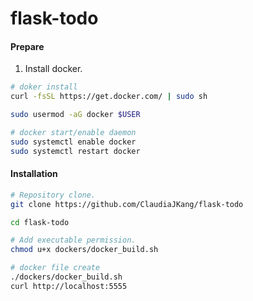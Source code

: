 # flask-todo

#### Prepare
1. Install docker.
```sh
# doker install 
curl -fsSL https://get.docker.com/ | sudo sh

sudo usermod -aG docker $USER

# docker start/enable daemon
sudo systemctl enable docker
sudo systemctl restart docker
```

#### Installation
```bash
# Repository clone.
git clone https://github.com/ClaudiaJKang/flask-todo

cd flask-todo

# Add executable permission.
chmod u+x dockers/docker_build.sh

# docker file create
./dockers/docker_build.sh
curl http://localhost:5555
```
